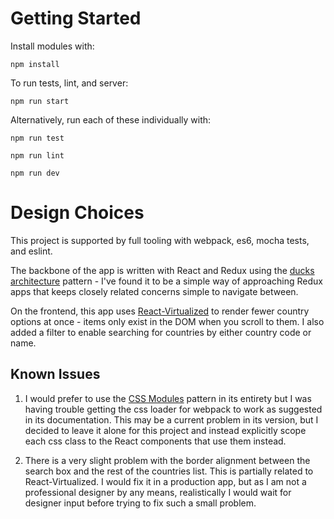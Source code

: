 # Getting Started

Install modules with:

`npm install`

To run tests, lint, and server:

`npm run start`

Alternatively, run each of these individually with:

`npm run test`

`npm run lint`

`npm run dev`

# Design Choices

This project is supported by full tooling with webpack, es6, mocha tests,
and eslint. 

The backbone of the app is written with React and Redux using the [ducks
architecture][ducks architecture] pattern - I've found it to be a simple
way of approaching Redux
apps that keeps closely related concerns simple to navigate between.

On the frontend, this app uses [React-Virtualized][React-Virtualized]
to render fewer country options at once - items only exist in the DOM when
you scroll to them. I also added a filter to enable searching for countries by
either country code or name.

## Known Issues

1. I would prefer to use the [CSS Modules][CSS Modules] pattern in its entirety
but I was having trouble getting the css loader for webpack to work as
suggested in its documentation. This may be a current problem in its version,
but I decided to leave it alone for this project and instead explicitly
scope each css class to the React components that use them instead.

2. There is a very slight problem with the border alignment
between the search box and the rest of the countries list. This is partially
related to React-Virtualized. I would fix it in a production app, but as
I am not a professional designer by any means, realistically I would wait
for designer input before trying to fix such a small problem.

[ducks architecture]: https://github.com/erikras/ducks-modular-redux
[React-Virtualized]: https://github.com/bvaughn/react-virtualized
[CSS Modules]: https://github.com/css-modules/css-modules
